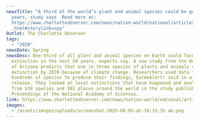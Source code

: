```yaml
---
newsTitle: "A third of the world’s plant and animal species could be gone in 50
  years, study says  Read more at:
  https://www.charlotteobserver.com/news/nation-world/national/article240239806\
  .html#storylink=cpy"
Outlet: The Charlotte Observer
tags:
  - "2020"
newsDate: Spring
newsDesc: One-third of all plant and animal species on Earth could face
  extinction in the next 50 years, experts say. A new study from the University
  of Arizona predicts that one in three species of plants and animals could face
  extinction by 2070 because of climate change. Researchers used data from
  hundreds of species to produce their findings, EurekAlert! said in a news
  release. They looked at local extinctions that have happened and analyzed data
  from 538 species and 581 places around the world in the study published in the
  Proceedings of the National Academy of Sciences.
link: https://www.charlotteobserver.com/news/nation-world/national/article240239806.html
images:
  - /assets/images/uploads/screenshot-2025-08-05-at-10.33.35 am.png
---
```

